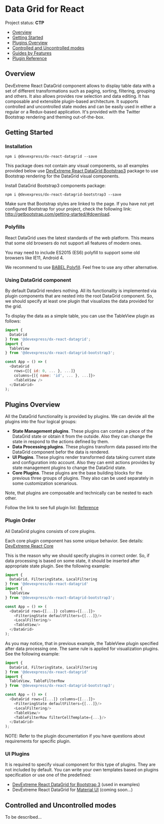 # Data Grid for React

Project status: **CTP**

- [Overview](#overview)
- [Getting Started](#getting-started)
- [Plugins Overview](#plugins-overview)
- [Controlled and Uncontrolled modes](#controlled-and-uncontrolled-modes)
- [Guides by Features](guides)
- [Plugin Reference](reference)

## Overview

DevExtreme React DataGrid component allows to display table data with a set of different transformations such as paging, sorting, filtering, grouping and others. It also allows provides row selection and data editing. It has composable and extensible plugin-based architecture. It supports controlled and uncontrolled state modes and can be easily used in either a regular or a Redux-based application. It's provided with the Twitter Bootstrap rendering and theming out-of-the-box.

## Getting Started

### Installation

```
npm i @devexpress/dx-react-datagrid --save
```

This package does not contain any visual components, so all examples provided below use [DevExtreme React DataGrid Bootstrap3](../dx-react-datagrid-bootstrap3/README.md) package to use Bootstrap rendering for the DataGrid visual components.

Install DataGrid Bootstrap3 components package:

```
npm i @devexpress/dx-react-datagrid-bootstrap3 --save
```

Make sure that Bootstrap styles are linked to the page. If you have not yet configured Bootstrap for your project, check the following link: http://getbootstrap.com/getting-started/#download.

### Polyfills

React DataGrid uses the latest standards of the web platform. This means that some old browsers do not support all features of modern ones.

You may need to include ES2015 (ES6) polyfill to support some old browsers like IE11, Android 4.

We recommend to use [BABEL Polyfill](https://babeljs.io/docs/usage/polyfill/). Feel free to use any other alternative.

### Using DataGrid component

By default DataGrid renders nothing. All its functionality is implemented via plugin components that are nested into the root DataGrid component. So, we should specify at least one plugin that visualizes the data provided for the grid.

To display the data as a simple table, you can use the TableView plugin as follows:

```js
import {
  DataGrid
} from '@devexpress/dx-react-datagrid';
import {
  TableView
} from '@devexpress/dx-react-datagrid-bootstrap3';

const App = () => (
  <DataGrid
    rows={[{ id: 0, ... }, ...]}
    columns={[{ name: 'id', ... }, ...]}>
    <TableView />
  </DataGrid>
);
```

## Plugins Overview

All the DataGrid functionality is provided by plugins. We can devide all the plugins into the four logical groups:

- **State Management plugins**. These plugins can contain a piece of the DataGrid state or obtain it from the outside. Also they can change the state in respond to the actions defined by them.
- **Data Processing plugins**. These plugins transform data passed into the DataGrid component befor the data is rendered.
- **UI Plugins**. These plugins render transformed data taking current state and configuration into account. Also they can emit actions provides by state management plugins to change the DataGrid state.
- **Core Plugins**. These plugins are the base building blocks for the previous three groups of plugins. They also can be used separately in some customization scenarious.

Note, that plugins are composable and technically can be nested to each other.

Follow the link to see full plugin list: [Reference](#reference)

### Plugin Order

All DataGrid plugins consists of core plugins.

Each core plugin component has some unique behavior. See details: [DevExtreme React Core](../dx-react-core/README.md)

This is the reason why we should specify plugins in correct order. So, if data processing is based on some state, it should be inserted after appropriate state plugin. See the following example:

```js
import {
  DataGrid, FilteringState, LocalFiltering
} from '@devexpress/dx-react-datagrid'
import {
  TableView
} from '@devexpress/dx-react-datagrid-bootstrap3';

const App = () => (
  <DataGrid rows={[...]} columns={[...]}>
    <FilteringState defaultFilters={[...]}/>
    <LocalFiltering/>
    <TableView/>
  </DataGrid>
);
```

As you may notice, that in previous example, the TableView plugin specified after data processing one. The same rule is applied for visualization plugins. See the following example:

```js
import {
  DataGrid, FilteringState, LocalFiltering
} from '@devexpress/dx-react-datagrid'
import {
  TableView, TableFilterRow
} from '@devexpress/dx-react-datagrid-bootstrap3';

const App = () => (
  <DataGrid rows={[...]} columns={[...]}>
    <FilteringState defaultFilters={[...]}/>
    <LocalFiltering/>
    <TableView/>
    <TableFilterRow filterCellTemplate={...}/>
  </DataGrid>
);
```

NOTE: Refer to the plugin documentation if you have questions about requirements for specific plugin.

### UI Plugins

It is required to specify visual component for this type of plugins. They are not included by default. You can write your own templates based on plugins specification or use one of the predefined:
- [DevExtreme React DataGrid for Bootstrap 3](../dx-react-datagrid-bootstrap3/README.md) (used in examples)
- DevExtreme React DataGrid for [Material UI](http://www.material-ui.com) (coming soon...)

## Controlled and Uncontrolled modes

To be described...

